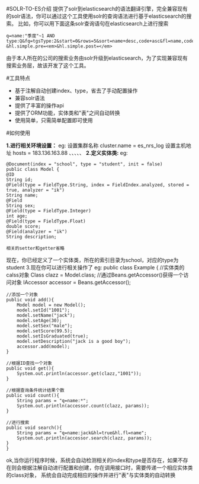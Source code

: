 #SOLR-TO-ES介绍
提供了solr到elasticsearch的语法翻译引擎，完全兼容现有的solr语法，你可以通过这个工具使用solr的查询语法进行基于elasticsearch的搜索。
比如，你可以用下面这条solr查询语句在elasticsearch上进行搜索
```
q=name:"季度"~1 AND type:Q&fq=tgsType:2&start=0&rows=5&sort=name+desc,code+asc&fl=name,code,logicId,pinyin&hl=true&hl.fl=name,code
&hl.simple.pre=<em>&hl.simple.post=</em>
```
由于本人所在的公司的搜索业务由solr升级到elasticsearch，为了实现兼容现有搜索业务层，故该开发了这个工具。

#工具特点
- 基于注解自动创建index、type，省去了手动配置操作
- 兼容solr语法
- 提供了丰富的操作api
- 提供了ORM功能，实体类和"表"之间自动转换
- 使用简单，只需简单配置即可使用

#如何使用


**1.进行相关环境设置：**
eg:
设置集群名称
cluster.name = es_nrs_log
设置主机地址
hosts = 183.136.163.88
、、、、、
**2.定义实体类:**
eg:

    @Document(index = "school", type = "student", init = false)
    public class Model {
    @ID
    String id;
    @Field(type = FieldType.String, index = FieldIndex.analyzed, stored = true, analyzer = "ik")
    String name;
    @Field
    String sex;
    @Field(type = FieldType.Integer)
    int age;
    @Field(type = FieldType.Float)
    double score;
    @Field(analyzer = "ik")
    String description;

    相关的setter和getter省略

现在，你已经定义了一个实体类，所在的索引目录为school，对应的type为student
3.现在你可以进行相关操作了
eg:
public class Example {
    //实体类的calss对象
    Class<Model> clazz = Model.class;
    //通过Beans.getAccessor()获得一个访问对象
    IAccessor accessor = Beans.getAccessor();

    //添加一个对象
    public void add(){
        Model model = new Model();
        model.setId("1001");
        model.setName("jack");
        model.setAge(30);
        model.setSex("male");
        model.setScore(99.5);
        model.setIsGraduated(true);
        model.setDescription("jack is a good boy");
        accessor.add(model);
    }

    //根据ID查找一个对象
    public void get(){
        System.out.println(accessor.get(clazz,"1001"));
    }

    //根据查询条件统计结果个数
    public void count(){
        String params = "q=name:*";
        System.out.println(accessor.count(clazz, params));
    }

    //进行搜索
    public void search(){
        String params = "q=name:jack&hl=true&hl.fl=name";
        System.out.println(accessor.search(clazz, params));
    }
    }

ok,当你运行程序时候，系统会自动检测相关的index和type是否存在，如果不存在则会根据注解自动进行配置和创建，你在调用接口时，需要传递一个相应实体类的class对象，
系统会自动完成相应的操作并进行"表"与实体类的自动转换

